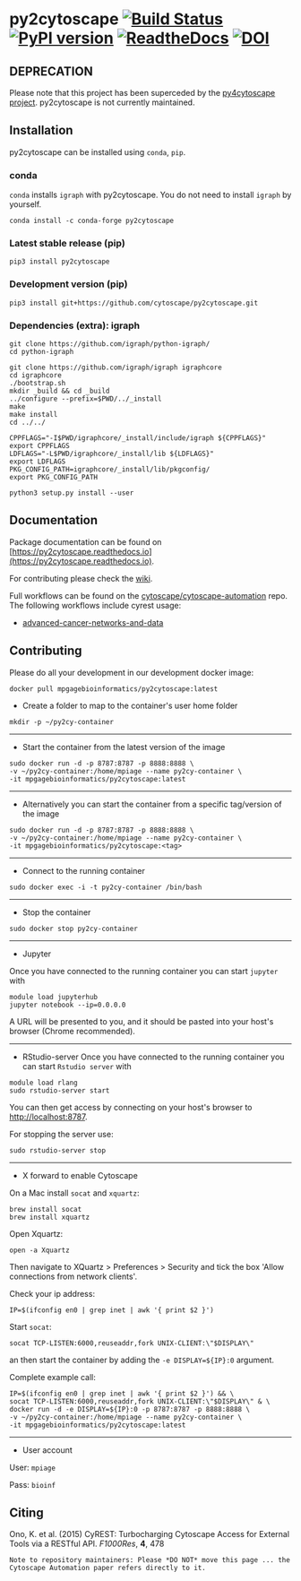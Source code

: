 # py2cytoscape [![Build Status](https://travis-ci.org/cytoscape/py2cytoscape.svg?branch=master)](https://travis-ci.org/cytoscape/py2cytoscape) [![PyPI version](https://badge.fury.io/py/py2cytoscape.svg)](https://badge.fury.io/py/py2cytoscape) [![ReadtheDocs](https://readthedocs.org/projects/py2cytoscape/badge/?version=latest)](https://py2cytoscape.readthedocs.io) [![DOI](https://zenodo.org/badge/24250285.svg)](https://zenodo.org/badge/latestdoi/24250285)

## DEPRECATION

Please note that this project has been superceded by the [py4cytoscape project](https://github.com/cytoscape/py4cytoscape). py2cytoscape is not currently maintained.

## Installation

py2cytoscape can be installed using `conda`, `pip`.

### conda

`conda` installs `igraph` with py2cytoscape.
You do not need to install `igraph` by yourself.

```shell
conda install -c conda-forge py2cytoscape
```

### Latest stable release (pip)

```shell
pip3 install py2cytoscape
```

### Development version (pip)

```shell
pip3 install git+https://github.com/cytoscape/py2cytoscape.git
```

### Dependencies (extra): igraph

```
git clone https://github.com/igraph/python-igraph/
cd python-igraph

git clone https://github.com/igraph/igraph igraphcore
cd igraphcore
./bootstrap.sh
mkdir _build && cd _build
../configure --prefix=$PWD/../_install
make
make install
cd ../../

CPPFLAGS="-I$PWD/igraphcore/_install/include/igraph ${CPPFLAGS}"
export CPPFLAGS
LDFLAGS="-L$PWD/igraphcore/_install/lib ${LDFLAGS}"
export LDFLAGS
PKG_CONFIG_PATH=igraphcore/_install/lib/pkgconfig/
export PKG_CONFIG_PATH

python3 setup.py install --user
```

## Documentation

Package documentation can be found on [https://py2cytoscape.readthedocs.io](https://py2cytoscape.readthedocs.io).

For contributing please check the [wiki](https://github.com/cytoscape/py2cytoscape/wiki).

Full workflows can be found on the [cytoscape/cytoscape-automation](https://github.com/cytoscape/cytoscape-automation) repo. The following workflows include cyrest usage:

* [advanced-cancer-networks-and-data](https://github.com/cytoscape/cytoscape-automation/blob/master/for-scripters/Python/advanced-cancer-networks-and-data.ipynb)


## Contributing

Please do all your development in our development docker image: 

```
docker pull mpgagebioinformatics/py2cytoscape:latest
```

* Create a folder to map to the container's user home folder
```
mkdir -p ~/py2cy-container
```
----
* Start the container from the latest version of the image
```
sudo docker run -d -p 8787:8787 -p 8888:8888 \
-v ~/py2cy-container:/home/mpiage --name py2cy-container \
-it mpgagebioinformatics/py2cytoscape:latest
```
----
* Alternatively you can start the container from a specific tag/version of the image
```
sudo docker run -d -p 8787:8787 -p 8888:8888 \
-v ~/py2cy-container:/home/mpiage --name py2cy-container \
-it mpgagebioinformatics/py2cytoscape:<tag>
```
----
* Connect to the running container
```
sudo docker exec -i -t py2cy-container /bin/bash
```
----
* Stop the container
```
sudo docker stop py2cy-container
```
----
* Jupyter

Once you have connected to the running container you can start `jupyter` with
```
module load jupyterhub
jupyter notebook --ip=0.0.0.0
```
A URL will be presented to you, and it should be pasted into your host's browser (Chrome  recommended).

----
* RStudio-server
Once you have connected to the running container you can start `Rstudio server` with
```
module load rlang
sudo rstudio-server start
```
You can then get access by connecting on your host's browser to [http://localhost:8787](http://localhost:8787).

For stopping the server use:
```
sudo rstudio-server stop
```

----

* X forward to enable Cytoscape

On a Mac install `socat` and `xquartz`:
```
brew install socat
brew install xquartz
```
Open Xquartz:
```
open -a Xquartz
```
Then navigate to XQuartz > Preferences > Security  and tick the box 'Allow connections from network clients'.

Check your ip address:
```
IP=$(ifconfig en0 | grep inet | awk '{ print $2 }')
```
Start `socat`:
```
socat TCP-LISTEN:6000,reuseaddr,fork UNIX-CLIENT:\"$DISPLAY\"
```
an then start the container by adding the `-e DISPLAY=${IP}:0` argument. 

Complete example call: 
```
IP=$(ifconfig en0 | grep inet | awk '{ print $2 }') && \
socat TCP-LISTEN:6000,reuseaddr,fork UNIX-CLIENT:\"$DISPLAY\" & \
docker run -d -e DISPLAY=${IP}:0 -p 8787:8787 -p 8888:8888 \
-v ~/py2cy-container:/home/mpiage --name py2cy-container \
-it mpgagebioinformatics/py2cytoscape:latest
```

----
* User account

User: `mpiage`

Pass: `bioinf`


## Citing

Ono, K. et al. (2015) CyREST: Turbocharging Cytoscape Access for External Tools via a RESTful API. *F1000Res*, **4**, 478

```Note to repository maintainers: Please *DO NOT* move this page ... the Cytoscape Automation paper refers directly to it.```

